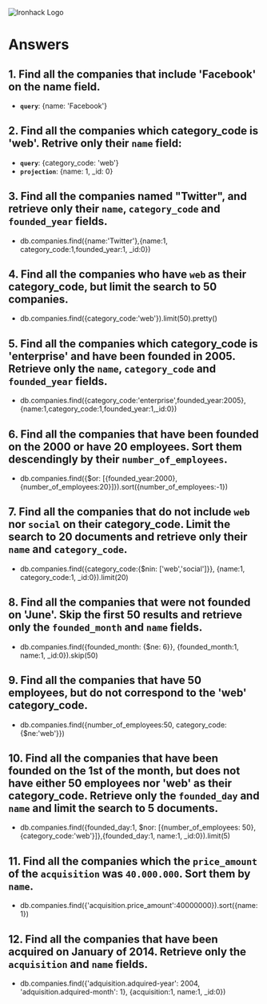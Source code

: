 ![Ironhack Logo](https://i.imgur.com/1QgrNNw.png)

# Answers

## 1. Find all the companies that include 'Facebook' on the **name** field.

 - **`query`**: {name: 'Facebook'}
 
 ## 2. Find all the companies which **category_code** is 'web'. Retrive only their `name` field:

 - **`query`**: {category_code: 'web'}
 - **`projection`**: {name: 1, _id: 0}

## 3. Find all the companies named "Twitter", and retrieve only their `name`, `category_code` and `founded_year` fields.

  - db.companies.find({name:'Twitter'},{name:1, category_code:1,founded_year:1, _id:0})

## 4. Find all the companies who have `web` as their **category_code**, but limit the search to 50 companies.

  - db.companies.find({category_code:'web'}).limit(50).pretty()

## 5. Find all the companies which **category_code** is 'enterprise' and have been founded in 2005. Retrieve only the `name`, `category_code` and `founded_year` fields.

  - db.companies.find({category_code:'enterprise',founded_year:2005},{name:1,category_code:1,founded_year:1,_id:0})

## 6. Find all the companies that have been **founded** on the 2000 or have 20 **employees**. Sort them descendingly by their `number_of_employees`.

  - db.companies.find({$or: [{founded_year:2000},{number_of_employees:20}]}).sort({number_of_employees:-1})

## 7. Find all the companies that do not include `web` nor `social` on their **category_code**. Limit the search to 20 documents and retrieve only their `name` and `category_code`.

  - db.companies.find({category_code:{$nin: ['web','social']}}, {name:1, category_code:1, _id:0}).limit(20)

## 8. Find all the companies that were not **founded** on 'June'. Skip the first 50 results and retrieve only the `founded_month` and `name` fields.

  - db.companies.find({founded_month: {$ne: 6}}, {founded_month:1, name:1, _id:0}).skip(50)

## 9. Find all the companies that have 50 employees, but do not correspond to the 'web' **category_code**. 

  - db.companies.find({number_of_employees:50, category_code: {$ne:'web'}})

## 10. Find all the companies that have been founded on the 1st of the month, but does not have either 50 employees nor 'web' as their **category_code**. Retrieve only the `founded_day` and `name` and limit the search to 5 documents.

  - db.companies.find({founded_day:1, $nor: [{number_of_employees: 50},{category_code:'web'}]},{founded_day:1, name:1, _id:0}).limit(5)

## 11. Find all the companies which the `price_amount` of the `acquisition` was **`40.000.000`**. Sort them by `name`.

  - db.companies.find({'acquisition.price_amount':40000000}).sort({name:1})

## 12. Find all the companies that have been acquired on January of 2014. Retrieve only the `acquisition` and `name` fields.

  - db.companies.find({'adquisition.adquired-year': 2004, 'adquisition.adquired-month': 1}, {acquisition:1, name:1, _id:0})
